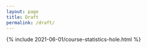 ```yaml
---
layout: page
title: Draft
permalink: /draft/
---
```


<div class="posts">
  <article class="post">
    <div class="entry">
    <p>
      <!-- {% include 2021-06-01/course-statistics-round.html %} -->
    </p>
    <p>
      {% include 2021-06-01/course-statistics-hole.html %}
    </p>
    </div>

  </article>
</div>
